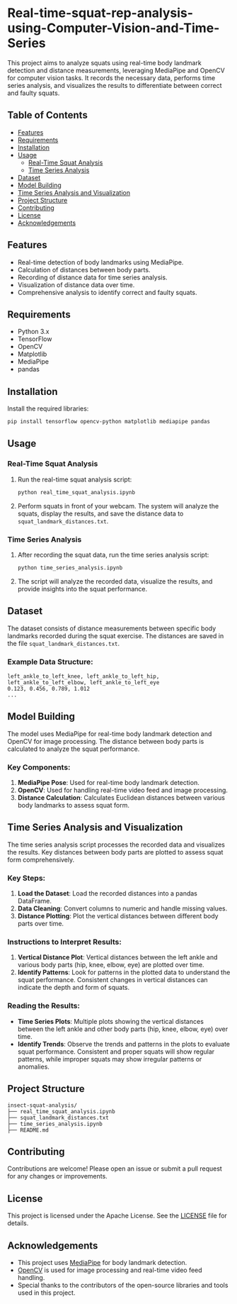# Real-time-squat-rep-analysis-using-Computer-Vision-and-Time-Series

This project aims to analyze squats using real-time body landmark detection and distance measurements, leveraging MediaPipe and OpenCV for computer vision tasks. It records the necessary data, performs time series analysis, and visualizes the results to differentiate between correct and faulty squats.

## Table of Contents
- [Features](#features)
- [Requirements](#requirements)
- [Installation](#installation)
- [Usage](#usage)
  - [Real-Time Squat Analysis](#real-time-squat-analysis)
  - [Time Series Analysis](#time-series-analysis)
- [Dataset](#dataset)
- [Model Building](#model-building)
- [Time Series Analysis and Visualization](#time-series-analysis-and-visualization)
- [Project Structure](#project-structure)
- [Contributing](#contributing)
- [License](#license)
- [Acknowledgements](#acknowledgements)

## Features
- Real-time detection of body landmarks using MediaPipe.
- Calculation of distances between body parts.
- Recording of distance data for time series analysis.
- Visualization of distance data over time.
- Comprehensive analysis to identify correct and faulty squats.

## Requirements
- Python 3.x
- TensorFlow
- OpenCV
- Matplotlib
- MediaPipe
- pandas

## Installation
Install the required libraries:
  ```bash
  pip install tensorflow opencv-python matplotlib mediapipe pandas
  ```

## Usage

### Real-Time Squat Analysis
1. Run the real-time squat analysis script:
    ```bash
    python real_time_squat_analysis.ipynb
    ```

2. Perform squats in front of your webcam. The system will analyze the squats, display the results, and save the distance data to `squat_landmark_distances.txt`.

### Time Series Analysis
1. After recording the squat data, run the time series analysis script:
    ```bash
    python time_series_analysis.ipynb
    ```

2. The script will analyze the recorded data, visualize the results, and provide insights into the squat performance.

## Dataset
The dataset consists of distance measurements between specific body landmarks recorded during the squat exercise. The distances are saved in the file `squat_landmark_distances.txt`.

### Example Data Structure:
```
left_ankle_to_left_knee, left_ankle_to_left_hip, left_ankle_to_left_elbow, left_ankle_to_left_eye
0.123, 0.456, 0.789, 1.012
...
```

## Model Building
The model uses MediaPipe for real-time body landmark detection and OpenCV for image processing. The distance between body parts is calculated to analyze the squat performance.

### Key Components:
1. **MediaPipe Pose**: Used for real-time body landmark detection.
2. **OpenCV**: Used for handling real-time video feed and image processing.
3. **Distance Calculation**: Calculates Euclidean distances between various body landmarks to assess squat form.

## Time Series Analysis and Visualization
The time series analysis script processes the recorded data and visualizes the results. Key distances between body parts are plotted to assess squat form comprehensively.

### Key Steps:
1. **Load the Dataset**: Load the recorded distances into a pandas DataFrame.
2. **Data Cleaning**: Convert columns to numeric and handle missing values.
3. **Distance Plotting**: Plot the vertical distances between different body parts over time.

### Instructions to Interpret Results:
1. **Vertical Distance Plot**: Vertical distances between the left ankle and various body parts (hip, knee, elbow, eye) are plotted over time.
2. **Identify Patterns**: Look for patterns in the plotted data to understand the squat performance. Consistent changes in vertical distances can indicate the depth and form of squats.

### Reading the Results:
- **Time Series Plots**: Multiple plots showing the vertical distances between the left ankle and other body parts (hip, knee, elbow, eye) over time.
- **Identify Trends**: Observe the trends and patterns in the plots to evaluate squat performance. Consistent and proper squats will show regular patterns, while improper squats may show irregular patterns or anomalies.

## Project Structure
```
insect-squat-analysis/
├── real_time_squat_analysis.ipynb
├── squat_landmark_distances.txt
├── time_series_analysis.ipynb
├── README.md
```

## Contributing
Contributions are welcome! Please open an issue or submit a pull request for any changes or improvements.

## License
This project is licensed under the Apache License. See the [LICENSE](LICENSE) file for details.

## Acknowledgements
- This project uses [MediaPipe](https://mediapipe.dev/) for body landmark detection.
- [OpenCV](https://opencv.org/) is used for image processing and real-time video feed handling.
- Special thanks to the contributors of the open-source libraries and tools used in this project.

